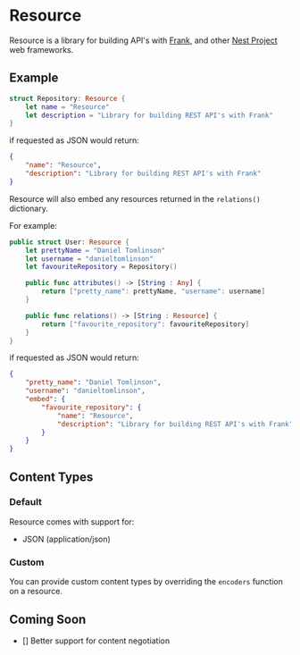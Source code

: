 # Resource
Resource is a library for building API's with [Frank](https://github.com/NestProject/Frank), and other [Nest Project](https://github.com/NestProject) web frameworks.

## Example

```swift
struct Repository: Resource {
    let name = "Resource"
    let description = "Library for building REST API's with Frank"
}
```

if requested as JSON would return:

```json
{
    "name": "Resource",
    "description": "Library for building REST API's with Frank"
}
```

Resource will also embed any resources returned in the `relations()` dictionary.

For example:
```swift
public struct User: Resource {
	let prettyName = "Daniel Tomlinson"
	let username = "danieltomlinson"
	let favouriteRepository = Repository()

	public func attributes() -> [String : Any] {
		return ["pretty_name": prettyName, "username": username]
	}

	public func relations() -> [String : Resource] {
		return ["favourite_repository": favouriteRepository]
	}
}
```

if requested as JSON would return:

```json
{
	"pretty_name": "Daniel Tomlinson",
	"username": "danieltomlinson",
	"embed": {
		"favourite_repository": {
			"name": "Resource",
			"description": "Library for building REST API's with Frank"
		}
	}
}
```

## Content Types

### Default

Resource comes with support for:
- JSON (application/json)

### Custom

You can provide custom content types by overriding the `encoders` function on a resource.

## Coming Soon
- [] Better support for content negotiation

